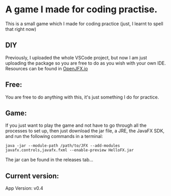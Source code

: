 # A game I made for coding practise.
This is a small game which I made for coding practice (just, I learnt to spell that right now)

## DIY
Previously, I uploaded the whole VSCode project, but now I am just uploading the package so you are free to do as you wish with your own IDE. Resources can be found in [OpenJFX.io](https://openjfx.io/openjfx-docs/)

## Free:
You are free to do anything with this, it's just something I do for practice.

## Game:
If you just want to play the game and not have to go through all the processes to set up, then just download the jar file, a JRE, the JavaFX SDK, and run the following commands in a terminal:
```
java -jar --module-path /path/to/JFX --add-modules javafx.controls,javafx.fxml --enable-preview HelloFX.jar
```
The jar can be found in the releases tab...

## Current version:
App Version: v0.4
